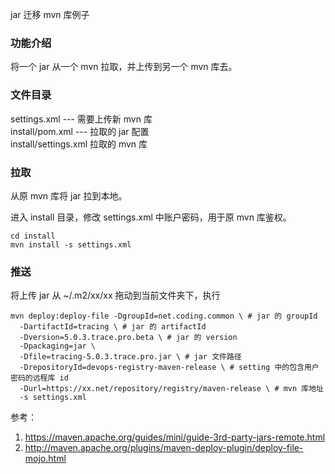jar 迁移 mvn 库例子

### 功能介绍

将一个 jar 从一个 mvn 拉取，并上传到另一个 mvn 库去。

### 文件目录

settings.xml     ---     需要上传新 mvn 库 \
install/pom.xml  ---     拉取的 jar 配置 \
install/settings.xml     拉取的 mvn 库

### 拉取

从原 mvn 库将 jar 拉到本地。

进入 install 目录，修改 settings.xml 中账户密码，用于原 mvn 库鉴权。

```
cd install
mvn install -s settings.xml
```

### 推送

将上传 jar 从 ~/.m2/xx/xx 拖动到当前文件夹下，执行
```
mvn deploy:deploy-file -DgroupId=net.coding.common \ # jar 的 groupId
  -DartifactId=tracing \ # jar 的 artifactId
  -Dversion=5.0.3.trace.pro.beta \ # jar 的 version
  -Dpackaging=jar \
  -Dfile=tracing-5.0.3.trace.pro.jar \ # jar 文件路径
  -DrepositoryId=devops-registry-maven-release \ # setting 中的包含用户密码的远程库 id
  -Durl=https://xx.net/repository/registry/maven-release \ # mvn 库地址
  -s settings.xml
```

参考：
1. https://maven.apache.org/guides/mini/guide-3rd-party-jars-remote.html
2. http://maven.apache.org/plugins/maven-deploy-plugin/deploy-file-mojo.html

